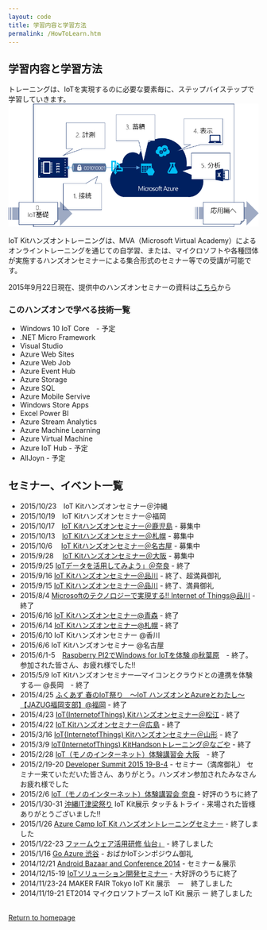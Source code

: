 ```yaml
---
layout: code
title: 学習内容と学習方法
permalink: /HowToLearn.htm
---
```


## 学習内容と学習方法

トレーニングは、IoTを実現するのに必要な要素毎に、ステップバイステップで学習していきます。
<img src="images/LearningStep2.png">

IoT Kitハンズオントレーニングは、MVA（Microsoft Virtual Academy）によるオンライントレーニングを通じての自学習、または、マイクロソフトや各種団体が実施するハンズオンセミナーによる集合形式のセミナー等での受講が可能です。

2015年9月22日現在、提供中のハンズオンセミナーの資料は[こちら](http://aka.ms/iotkholv2on)から

### このハンズオンで学べる技術一覧

* Windows 10 IoT Core　- 予定
* .NET Micro Framework
* Visual Studio
* Azure Web Sites
* Azure Web Job
* Azure Event Hub
* Azure Storage
* Azure SQL
* Azure Mobile Servive
* Windows Store Apps
* Excel Power BI
* Azure Stream Analytics
* Azure Machine Learning
* Azure Virtual Machine
* Azure IoT Hub - 予定
* AllJoyn - 予定

## セミナー、イベント一覧

* 2015/10/23　IoT Kitハンズオンセミナー＠沖縄 
* 2015/10/19　IoT Kitハンズオンセミナー＠福岡 
* 2015/10/17　[IoT Kitハンズオンセミナー＠鹿児島](https://html5j-kagoshima.doorkeeper.jp/events/31228) - 募集中
* 2015/10/13　[IoT Kitハンズオンセミナー＠札幌](https://msevents.microsoft.com/CUI/EventDetail.aspx?EventID=1032670575&Culture=ja-JP&community=0) - 募集中
* 2015/10/6　 [IoT Kitハンズオンセミナー＠名古屋](https://msevents.microsoft.com/CUI/EventDetail.aspx?EventID=1032670573&Culture=ja-JP&community=0)  - 募集中
* 2015/9/28　 [IoT Kitハンズオンセミナー＠大阪](https://msevents.microsoft.com/CUI/EventDetail.aspx?EventID=1032670352&Culture=ja-JP&community=0) - 募集中
* 2015/9/25  [IoTデータを活用してみよう」＠奈良](http://www.pref.nara.jp/item/144988.htm#moduleid60194) - 終了
* 2015/9/16  [IoT Kitハンズオンセミナー＠品川](https://msevents.microsoft.com/CUI/EventDetail.aspx?EventID=1032655578&Culture=ja-JP&community=0)  - 終了、超満員御礼
* 2015/9/15  [IoT Kitハンズオンセミナー＠品川](https://msevents.microsoft.com/CUI/EventDetail.aspx?EventID=1032655577&Culture=ja-JP&community=0) - 終了、満員御礼
* 2015/8/4   [Microsoftのテクノロジーで実現する‼ Internet of Things@品川](https://msevents.microsoft.com/CUI/EventDetail.aspx?EventID=1032643458&Culture=ja-JP&community=0) - 終了
* 2015/6/16  [IoT Kitハンズオンセミナー@青森](https://sites.google.com/site/aomoriiot/H27/1) - 終了
* 2015/6/14  [IoT Kitハンズオンセミナー@札幌](http://iot-algyan-do.connpass.com/event/15188/) - 終了
* 2015/6/10  IoT Kitハンズオンセミナー @香川
* 2015/6/6   IoT Kitハンズオンセミナー @名古屋
* 2015/6/1-5　[Raspberry PI2でWindows for IoTを体験 @秋葉原](http://windows10.connpass.com/)　- 終了。参加された皆さん、お疲れ様でした‼
* 2015/5/9   IoT Kitハンズオンセミナー―マイコンとクラウドとの連携を体験する― @長岡　- 終了
* 2015/4/25  [ふくあず 春のIoT祭り　～IoT ハンズオンとAzureとわたし～ 【JAZUG福岡支部】@福岡](https://jazug.doorkeeper.jp/events/22353) - 終了
* 2015/4/23  [IoT(InternetofThings) Kitハンズオンセミナー＠松江](https://itradar.doorkeeper.jp/events/22529) - 終了
* 2015/4/22  [IoT Kitハンズオンセミナー＠広島](https://msevents.microsoft.com/CUI/EventDetail.aspx?EventID=1032622021&Culture=ja-JP&community=0) - 終了
* 2015/3/16  [IoT(InternetofThings) Kitハンズオンセミナー＠山形](https://docs.google.com/forms/d/111ttZFk1_9cXz7aP9yRC6ItqsJ9K-EjJifq8XnScjPA/viewform?c=0&w=1) - 終了
* 2015/3/9  [IoT(InternetofThings) KitHandsonトレーニング＠なごや](http://partake.in/events/a7d9efc3-c5bc-4d2a-b447-4674ce5cd4f6) - 終了
* 2015/2/28 [IoT（モノのインターネット）体験講習会 大阪](http://eccsmartapp.doorkeeper.jp/events/20724)　- 終了
* 2015/2/19-20 [Developer Summit 2015 19-B-4](http://event.shoeisha.jp/devsumi/20150219/timetable) - セミナー（満席御礼） セミナー来ていただいた皆さん、ありがとう。ハンズオン参加されたみなさんお疲れ様でした
* 2015/2/6 [IoT（モノのインターネット）体験講習会 奈良](http://www.pref.nara.jp/item/133489.htm) - 好評のうちに終了
* 2015/1/30-31 [沖縄IT津梁祭り](http://www.it-matsuri.net/index.html) IoT Kit展示 タッチ＆トライ - 来場された皆様ありがとうございました‼
* 2015/1/26 [Azure Camp IoT Kit ハンズオントレーニングセミナー](https://msevents.microsoft.com/CUI/EventDetail.aspx?EventID=1032609294&Culture=ja-JP&community=0) - 終了しました
* 2015/1/22-23 [ファームウェア活用研修 仙台」](http://www.mit.pref.miyagi.jp/embedded/kensyu_26/#firmware) - 終了しました
* 2015/1/16 [Go Azure 渋谷](http://r.jazug.jp/) - おばかIoTシンポジウム御礼
* 2014/12/21 [Android Bazaar and Conference 2014](http://abc.android-group.jp/2014w/) - セミナー＆展示
* 2014/12/15-19 [IoTソリューション開発セミナー](http://www.microsoft.com/ja-jp/mic/seminar/iot_ml.aspx) - 大好評のうちに終了　
* 2014/11/23-24 MAKER FAIR Tokyo IoT Kit 展示　－　終了しました
* 2014/11/19-21 ET2014 マイクロソフトブース IoT Kit 展示 ー 終了しました


<br/>
<a class="btn btn-default" href="index.htm" role="button">Return to homepage</a>
